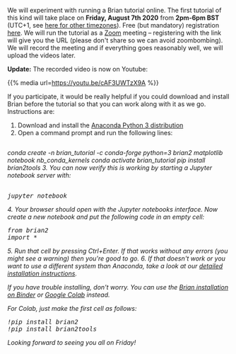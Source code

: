 <!--
.. title: Brian online tutorial
.. slug: brian-online-tutorial
.. date: 2020-08-06 13:27:27 UTC
.. tags: Teaching
.. category: news
.. description: Brian online tutorial announcement
.. type: text
-->

We will experiment with running a Brian tutorial online. The first tutorial of
this kind will take place on **Friday, August 7th 2020** from **2pm-6pm BST** (UTC+1, see [here for other timezones](https://www.timeanddate.com/worldclock/fixedtime.html?msg=Brian+Online+Tutorial&iso=20200807T14&p1=136&ah=4)). Free (but mandatory)
registration [here](https://t.co/zS4VQ4Cp51?amp=1). We will run the tutorial as
a [Zoom](https://zoom.us/) meeting – registering with the link will give you the URL (please don't share so we can avoid zoombombing). We will record the meeting and
if everything goes reasonably well, we will upload the videos later.

**Update:** The recorded video is now on Youtube:

{{% media url=https://youtu.be/cAF3UWTzX9A %}}

If you participate, it would be really helpful if you could download and install Brian before the tutorial so that you can work along with it as we go. Instructions are:

1. Download and install the [Anaconda Python 3 distribution](https://www.anaconda.com/products/individual)
2. Open a command prompt and run the following lines:
    <pre class="code literal-block">
<i class="fa fa-chevron-right gp" aria-hidden="true"> conda create -n brian_tutorial -c conda-forge python=3 brian2 matplotlib notebook nb_conda_kernels
<i class="fa fa-chevron-right gp" aria-hidden="true"> conda activate brian_tutorial
<i class="fa fa-chevron-right gp" aria-hidden="true"> pip install brian2tools
</pre>
3. You can now verify this is working by starting a Jupyter notebook server with:
    <pre class="code literal-block"><i class="fa fa-chevron-right gp" aria-hidden="true"> jupyter notebook</pre>
4. Your browser should open with the Jupyter notebooks interface. Now create a new notebook and put the following code in an empty cell:
    <pre class="code literal-block">from brian2 import *</pre>
5. Run that cell by pressing Ctrl+Enter. If that works without any errors (you might see a warning) then you're good to go.
6. If that doesn't work or you want to use a different system than Anaconda, take a look at our [detailed installation instructions](https://brian2.readthedocs.io/en/stable/introduction/install.html). 

If you have trouble installing, don't worry. You can use the [Brian installation on Binder](http://mybinder.org/v2/gh/brian-team/brian2-binder/master?filepath=index.ipynb) or [Google Colab](https://colab.research.google.com) instead.

For Colab, just make the first cell as follows:

 <pre class="code literal-block">
!pip install brian2
!pip install brian2tools
</pre>

Looking forward to seeing you all on Friday!

